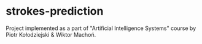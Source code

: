 # strokes-prediction
Project implemented as a part of "Artificial Intelligence Systems" course by Piotr Kołodziejski & Wiktor Machoń.
